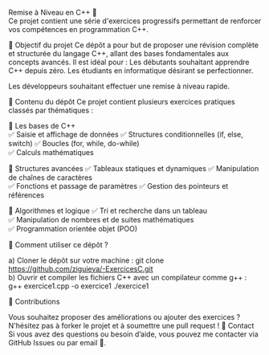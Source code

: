 Remise à Niveau en C++ 🚀  
Ce projet contient une série d'exercices progressifs permettant de renforcer vos compétences en programmation C++. 

📌 Objectif du projet  Ce dépôt a pour but de proposer une révision complète et structurée du langage C++, allant des bases fondamentales aux concepts avancés. 
Il est idéal pour :  Les débutants souhaitant apprendre C++ depuis zéro. Les étudiants en informatique désirant se perfectionner. 

Les développeurs souhaitant effectuer une remise à niveau rapide. 

📂 Contenu du dépôt Ce projet contient plusieurs exercices pratiques classés par thématiques :  

🔹 Les bases de C++  
✅ Saisie et affichage de données
✅ Structures conditionnelles (if, else, switch) 
✅ Boucles (for, while, do-while)  
✅ Calculs mathématiques

🔹 Structures avancées 
✅ Tableaux statiques et dynamiques 
✅ Manipulation de chaînes de caractères  
✅ Fonctions et passage de paramètres 
✅ Gestion des pointeurs et références  

🔹 Algorithmes et logique 
✅ Tri et recherche dans un tableau  
✅ Manipulation de nombres et de suites mathématiques  
✅ Programmation orientée objet (POO)  

📖 Comment utiliser ce dépôt ?

a) Cloner le dépôt sur votre machine :  git clone https://github.com/ziguieva/-ExercicesC.git  
b) Ouvrir et compiler les fichiers C++ avec un compilateur comme g++ :  g++ exercice1.cpp -o exercice1 ./exercice1  

🤝 Contributions 

Vous souhaitez proposer des améliorations ou ajouter des exercices ? N'hésitez pas à forker le projet et à soumettre une pull request !  📩 Contact Si vous avez des questions ou besoin d’aide, vous pouvez me contacter via GitHub Issues ou par email 📧.
